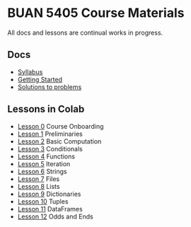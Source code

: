 # BUAN 5405 Course Materials

All docs and lessons are continual works in progress. 

## Docs
- [Syllabus](https://christopherhuntley.github.io/BUAN5405-docs/Syllabus.html)
- [Getting Started](https://github.com/christopherhuntley/buan5405-docs)
- [Solutions to problems](Solutions.ipynb)

## Lessons in Colab
- [Lesson 0](https://colab.research.google.com/github/christopherhuntley/BUAN5405-docs/blob/master/L0_Course_Onboarding.ipynb)  Course Onboarding
- [Lesson 1](https://colab.research.google.com/github/christopherhuntley/BUAN5405-lessons/blob/master/L01_Preliminaries.ipynb) Preliminaries 
- [Lesson 2](https://colab.research.google.com/github/christopherhuntley/BUAN5405-lessons/blob/master/L02_Basic_Computation.ipynb)  Basic Computation
- [Lesson 3](https://colab.research.google.com/github/christopherhuntley/BUAN5405-lessons/blob/master/L03_Conditionals.ipynb)  Conditionals
- [Lesson 4](https://colab.research.google.com/github/christopherhuntley/BUAN5405-lessons/blob/master/L04_Functions.ipynb)  Functions
- [Lesson 5](https://colab.research.google.com/github/christopherhuntley/BUAN5405-lessons/blob/master/L05_Iteration.ipynb)  Iteration
- [Lesson 6](https://colab.research.google.com/github/christopherhuntley/BUAN5405-lessons/blob/master/L06_Strings.ipynb)  Strings
- [Lesson 7](https://colab.research.google.com/github/christopherhuntley/BUAN5405-lessons/blob/master/L07_Files.ipynb)  Files
- [Lesson 8](https://colab.research.google.com/github/christopherhuntley/BUAN5405-lessons/blob/master/L08_Lists.ipynb)  Lists
- [Lesson 9](https://colab.research.google.com/github/christopherhuntley/BUAN5405-lessons/blob/master/L09_Dictionaries.ipynb)  Dictionaries
- [Lesson 10](https://colab.research.google.com/github/christopherhuntley/BUAN5405-lessons/blob/master/L10_Tuples.ipynb) Tuples
- [Lesson 11](https://colab.research.google.com/github/christopherhuntley/BUAN5405-lessons/blob/master/L11_DataFrames.ipynb) DataFrames 
- [Lesson 12](https://colab.research.google.com/github/christopherhuntley/BUAN5405-lessons/blob/master/L12_Odds_Ends.ipynb) Odds and Ends 

